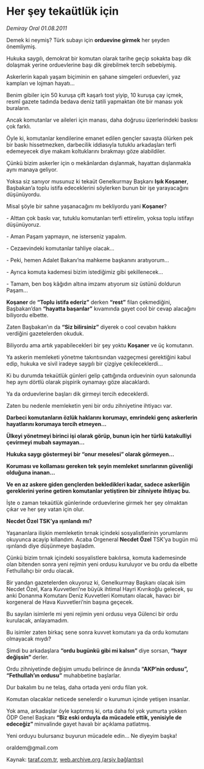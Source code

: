 # Her şey tekaütlük için

*Demiray Oral 01.08.2011*

<div class="yazi"><p>Demek ki neymiş? Türk subayı için <strong>orduevine girmek</strong> her şeyden önemliymiş.</p>
<p>Hukuka saygılı, demokrat bir komutan olarak tarihe geçip sokakta başı dik dolaşmak yerine orduevlerine başı dik girebilmek tercih sebebiymiş.</p>
<p>Askerlerin kapalı yaşam biçiminin en şahane simgeleri orduevleri, yaz kampları ve lojman hayatı...</p>
<p>Benim gibiler için 50 kuruşa çift kaşarlı tost yiyip, 10 kuruşa çay içmek, resmî gazete tadında bedava deniz tatili yapmaktan öte bir manası yok buraların.</p>
<p>Ancak komutanlar ve aileleri için manası, daha doğrusu üzerlerindeki baskısı çok farklı.</p>
<p>Öyle ki, komutanlar kendilerine emanet edilen gençler savaşta ölürken pek bir baskı hissetmezken, darbecilik iddiasıyla tutuklu arkadaşları terfi edemeyecek diye makam koltuklarını bırakmayı göze alabildiler.</p>
<p>Çünkü bizim askerler için o mekânlardan dışlanmak, hayattan dışlanmakla aynı manaya geliyor.</p>
<p>Yoksa siz sanıyor musunuz ki tekaüt Genelkurmay Başkanı <strong>Işık Koşaner</strong>, Başbakan’a toplu istifa edeceklerini söylerken bunun bir işe yarayacağını düşünüyordu.</p>
<p>Misal şöyle bir sahne yaşanacağını mı bekliyordu yani <strong>Koşaner</strong>?</p>
<p>- Alttan çok baskı var, tutuklu komutanları terfi ettirelim, yoksa toplu istifayı düşünüyoruz.</p>
<p>- Aman Paşam yapmayın, ne isterseniz yapalım.</p>
<p>- Cezaevindeki komutanlar tahliye olacak...</p>
<p>- Peki, hemen Adalet Bakanı’na mahkeme başkanını aratıyorum...</p>
<p>- Ayrıca komuta kademesi bizim istediğimiz gibi şekillenecek...</p>
<p>- Tamam, ben boş kâğıdın altına imzamı atıyorum siz üstünü doldurun Paşam...</p>
<p><strong>Koşaner </strong>de <strong>“Toplu istifa ederiz”</strong> derken <strong>“rest”</strong> filan çekmediğini, Başbakan’dan <strong>“hayatta başarılar”</strong> kıvamında gayet cool bir cevap alacağını biliyordu elbette.</p>
<p>Zaten Başbakan’ın da <strong>“Siz bilirsiniz”</strong> diyerek o cool cevabın hakkını verdiğini gazetelerden okuduk.</p>
<p>Biliyordu ama artık yapabilecekleri bir şey yoktu <strong>Koşaner</strong> ve üç komutanın.</p>
<p>Ya askerin memleketi yönetme takıntısından vazgeçmesi gerektiğini kabul edip, hukuka ve sivil iradeye saygılı bir çizgiye çekileceklerdi...</p>
<p>Ki bu durumda tekaütlük günleri gelip çattığında orduevinin oyun salonunda hep aynı dörtlü olarak pişpirik oynamayı göze alacaklardı.</p>
<p>Ya da orduevlerine başları dik girmeyi tercih edeceklerdi.</p>
<p>Zaten bu nedenle memleketin yeni bir ordu zihniyetine ihtiyacı var.</p>
<p><strong>Darbeci komutanların özlük haklarını korumayı, emrindeki genç askerlerin hayatlarını korumaya tercih etmeyen...</strong></p>
<p><strong>Ülkeyi yönetmeyi birinci işi olarak görüp, bunun için her türlü katakulliyi çevirmeyi mubah saymayan...</strong></p>
<p><strong>Hukuka saygı göstermeyi bir “onur meselesi” olarak görmeyen...</strong></p>
<p><strong>Koruması ve kollaması gereken tek şeyin memleket sınırlarının güvenliği olduğuna inanan...</strong></p>
<p><strong>Ve en az askere giden gençlerden bekledikleri kadar, sadece askerliğin gereklerini yerine getiren komutanlar yetiştiren bir zihniyete ihtiyaç bu.</strong></p>
<p>İşte o zaman tekaütlük günlerinde orduevlerine girmek her şey olmaktan çıkar ve her şey vatan için olur.</p>
<p><strong>Necdet Özel TSK’ya ışınlandı mı?</strong></p>
<p>Yaşananlara ilişkin memleketin tırnak içindeki sosyalistlerinin yorumlarını okuyunca acayip kıllandım. Acaba Orgeneral <strong>Necdet Özel</strong> TSK’ya bugün mü ışınlandı diye düşünmeye başladım.</p>
<p>Çünkü bizim tırnak içindeki sosyalistlere bakılırsa, komuta kademesinde olan bitenden sonra yeni rejimin yeni ordusu kuruluyor ve bu ordu da elbette Fethullahçı bir ordu olacak.</p>
<p>Bir yandan gazetelerden okuyoruz ki, Genelkurmay Başkanı olacak isim Necdet Özel, Kara Kuvvetleri’ne büyük ihtimal Hayri Kıvrıkoğlu gelecek, şu anki Donanma Komutanı Deniz Kuvvetleri Komutanı olacak, havacı bir korgeneral de Hava Kuvvetleri’nin başına geçecek.</p>
<p>Bu sayılan isimlerle mi yeni rejimin yeni ordusu veya Gülenci bir ordu kurulacak, anlayamadım.</p>
<p>Bu isimler zaten birkaç sene sonra kuvvet komutanı ya da ordu komutanı olmayacak mıydı?</p>
<p>Şimdi bu arkadaşlara <strong>“ordu bugünkü gibi mi kalsın”</strong> diye sorsan, <strong>“hayır değişsin” </strong>derler.</p>
<p>Ordu zihniyetinde değişim umudu belirince de ânında<strong> “AKP’nin ordusu”, “Fethullah’ın ordusu”</strong> muhabbetine başlarlar.</p>
<p>Dur bakalım bu ne telaş, daha ortada yeni ordu filan yok.</p>
<p>Komutan olacaklar neticede senelerdir o kurumun içinde yetişen insanlar.</p>
<p>Yok ama, arkadaşlar öyle kaptırmış ki, orta daha fol yok yumurta yokken ÖDP Genel Başkanı <strong>“Biz eski orduyla da mücadele ettik, yenisiyle de edeceğiz” </strong>minvalinde gayet havalı bir açıklama patlatmış.</p>
<p>Yeni orduyu bulursanız buyurun mücadele edin... Ne diyeyim başka!</p>
<p>oraldem@gmail.com</p>
</div>

Kaynak: [taraf.com.tr](http://www.taraf.com.tr/demiray-oral/makale-her-sey-tekautluk-icin.htm), [web.archive.org (arşiv bağlantısı)](http://web.archive.org/web/20130901004831/http://www.taraf.com.tr/demiray-oral/makale-her-sey-tekautluk-icin.htm)
